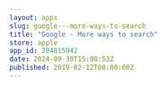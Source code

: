 ```yaml
---
layout: apps
slug: google---more-ways-to-search
title: "Google - More ways to search"
store: apple
app_id: 284815942
date: 2024-09-30T15:00:53Z
published: 2019-02-12T08:00:00Z
---
```

